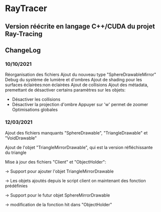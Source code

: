 # RayTracer

## Version réécrite en langage C++/CUDA du projet Ray-Tracing



## ChangeLog

### 10/10/2021

Réorganisation des fichiers
Ajout du nouveau type "SphereDrawableMirror"
Debug du système de lumière et d'ombres
Ajout de shading pour les surfaces éclairées:non éclairées
Ajout de collisions
Ajout des métadata, premettant de désactiver certains paramètres sur les objets:
  -  Désactiver les collisions
  -  Désactiver la projection d'ombre
Appuyer sur 'w' permet de zoomer
Optimisations globales


### 12/03/2021

Ajout des fichiers manquants "SphereDrawable", "TriangleDrawable" et "VoidDrawable"

Ajout de l'objet "TriangleMirrorDrawable", qui est la version réfléchissante du triangle

Mise à jour des fichiers "Client" et "ObjectHolder":

-> Support pour ajouter l'objet TriangleMirrorDrawable

-> Les objets ajoutés depuis le script client on maintenant des fonction prédéfinies

-> Support pour le futur objet SphereMirrorDrawable

-> modification de la fonction hit dans "ObjectHolder"
